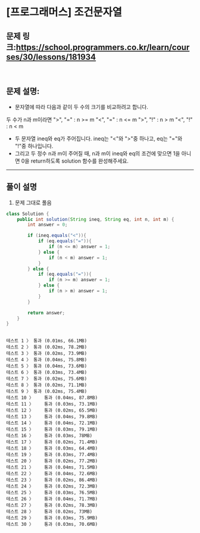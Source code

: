 # [프로그래머스] 조건문자열

## 문제 링크:https://school.programmers.co.kr/learn/courses/30/lessons/181934

<br/>

## 문제 설명:

- 문자열에 따라 다음과 같이 두 수의 크기를 비교하려고 합니다.

두 수가 n과 m이라면
">", "=" : n >= m
"<", "=" : n <= m
">", "!" : n > m
"<", "!" : n < m
- 두 문자열 ineq와 eq가 주어집니다. ineq는 "<"와 ">"중 하나고, eq는 "="와 "!"중 하나입니다.
- 그리고 두 정수 n과 m이 주어질 때, n과 m이 ineq와 eq의 조건에 맞으면 1을 아니면 0을 return하도록 solution 함수를 완성해주세요.

---

## 풀이 설명

1. 문제 그대로 풀음


```java
class Solution {
    public int solution(String ineq, String eq, int n, int m) {
        int answer = 0;

        if (ineq.equals("<")){
            if (eq.equals("=")){
                if (n <= m) answer = 1;
            } else {
                if (n < m) answer = 1;
            }
        } else {
            if (eq.equals("=")){
                if (n >= m) answer = 1;
            } else {
                if (n > m) answer = 1;
            }
        }

        return answer;
    }
}
```
```text

테스트 1 〉	통과 (0.01ms, 66.1MB)
테스트 2 〉	통과 (0.02ms, 78.2MB)
테스트 3 〉	통과 (0.02ms, 73.9MB)
테스트 4 〉	통과 (0.04ms, 75.8MB)
테스트 5 〉	통과 (0.04ms, 73.6MB)
테스트 6 〉	통과 (0.03ms, 73.4MB)
테스트 7 〉	통과 (0.02ms, 75.6MB)
테스트 8 〉	통과 (0.02ms, 71.1MB)
테스트 9 〉	통과 (0.02ms, 75.4MB)
테스트 10 〉	통과 (0.04ms, 87.8MB)
테스트 11 〉	통과 (0.03ms, 73.1MB)
테스트 12 〉	통과 (0.02ms, 65.5MB)
테스트 13 〉	통과 (0.04ms, 79.8MB)
테스트 14 〉	통과 (0.04ms, 72.1MB)
테스트 15 〉	통과 (0.03ms, 79.1MB)
테스트 16 〉	통과 (0.03ms, 78MB)
테스트 17 〉	통과 (0.02ms, 71.4MB)
테스트 18 〉	통과 (0.03ms, 64.4MB)
테스트 19 〉	통과 (0.03ms, 77.4MB)
테스트 20 〉	통과 (0.02ms, 77.2MB)
테스트 21 〉	통과 (0.04ms, 71.5MB)
테스트 22 〉	통과 (0.04ms, 72.6MB)
테스트 23 〉	통과 (0.02ms, 86.4MB)
테스트 24 〉	통과 (0.02ms, 72.3MB)
테스트 25 〉	통과 (0.03ms, 76.5MB)
테스트 26 〉	통과 (0.04ms, 71.7MB)
테스트 27 〉	통과 (0.02ms, 78.3MB)
테스트 28 〉	통과 (0.02ms, 73MB)
테스트 29 〉	통과 (0.03ms, 75.9MB)
테스트 30 〉	통과 (0.03ms, 70.6MB)
```